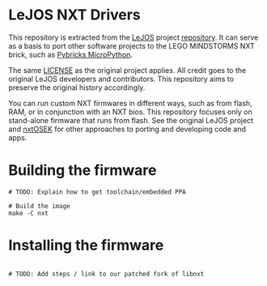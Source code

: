 # LeJOS NXT Drivers

This repository is extracted from the [LeJOS](http://www.lejos.org/) project [repository](https://github.com/cmorty/lejos/). It can serve as a basis to port other software projects to the LEGO MINDSTORMS NXT brick, such as [Pybricks MicroPython](https://github.com/pybricks/pybricks-micropython).

The same [LICENSE](./LICENSE) as the original project applies. All credit goes to the original LeJOS developers and contributors. This repository aims to preserve the original history accordingly.

You can run custom NXT firmwares in different ways, such as from flash, RAM, or in conjunction with an NXT bios. This repository focuses only on stand-alone firmware that runs from flash. See the original LeJOS project and [nxtOSEK](http://lejos-osek.sourceforge.net/) for other approaches to porting and developing code and apps.

# Building the firmware

```
# TODO: Explain how to get toolchain/embedded PPA

# Build the image
make -C nxt

```

# Installing the firmware

```

# TODO: Add steps / link to our patched fork of libnxt
```



